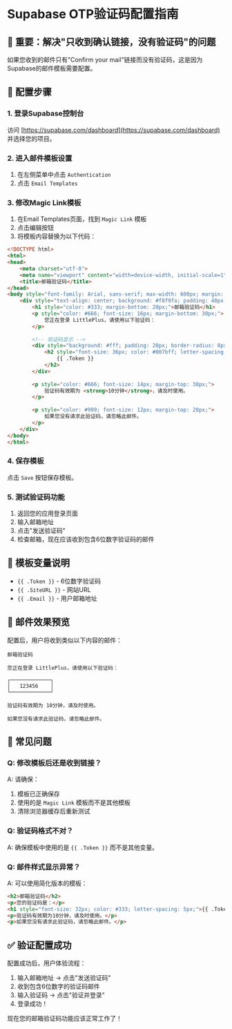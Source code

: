 # Supabase OTP验证码配置指南

## 🚨 重要：解决"只收到确认链接，没有验证码"的问题

如果您收到的邮件只有"Confirm your mail"链接而没有验证码，这是因为Supabase的邮件模板需要配置。

## 📧 配置步骤

### 1. 登录Supabase控制台

访问 [https://supabase.com/dashboard](https://supabase.com/dashboard) 并选择您的项目。

### 2. 进入邮件模板设置

1. 在左侧菜单中点击 `Authentication`
2. 点击 `Email Templates`

### 3. 修改Magic Link模板

1. 在Email Templates页面，找到 `Magic Link` 模板
2. 点击编辑按钮
3. 将模板内容替换为以下代码：

```html
<!DOCTYPE html>
<html>
<head>
    <meta charset="utf-8">
    <meta name="viewport" content="width=device-width, initial-scale=1">
    <title>邮箱验证码</title>
</head>
<body style="font-family: Arial, sans-serif; max-width: 600px; margin: 0 auto; padding: 20px;">
    <div style="text-align: center; background: #f8f9fa; padding: 40px; border-radius: 10px;">
        <h1 style="color: #333; margin-bottom: 20px;">邮箱验证码</h1>
        <p style="color: #666; font-size: 16px; margin-bottom: 30px;">
            您正在登录 LittlePlus，请使用以下验证码：
        </p>
        
        <!-- 验证码显示 -->
        <div style="background: #fff; padding: 20px; border-radius: 8px; margin: 20px 0; border: 2px solid #e9ecef;">
            <h2 style="font-size: 36px; color: #007bff; letter-spacing: 8px; margin: 0; font-weight: bold;">
                {{ .Token }}
            </h2>
        </div>
        
        <p style="color: #666; font-size: 14px; margin-top: 30px;">
            验证码有效期为 <strong>10分钟</strong>，请及时使用。
        </p>
        
        <p style="color: #999; font-size: 12px; margin-top: 20px;">
            如果您没有请求此验证码，请忽略此邮件。
        </p>
    </div>
</body>
</html>
```

### 4. 保存模板

点击 `Save` 按钮保存模板。

### 5. 测试验证码功能

1. 返回您的应用登录页面
2. 输入邮箱地址
3. 点击"发送验证码"
4. 检查邮箱，现在应该收到包含6位数字验证码的邮件

## 🔧 模板变量说明

- `{{ .Token }}` - 6位数字验证码
- `{{ .SiteURL }}` - 网站URL
- `{{ .Email }}` - 用户邮箱地址

## 📱 邮件效果预览

配置后，用户将收到类似以下内容的邮件：

```
邮箱验证码

您正在登录 LittlePlus，请使用以下验证码：

┌─────────────┐
│   123456    │
└─────────────┘

验证码有效期为 10分钟，请及时使用。

如果您没有请求此验证码，请忽略此邮件。
```

## 🚨 常见问题

### Q: 修改模板后还是收到链接？
A: 请确保：
1. 模板已正确保存
2. 使用的是 `Magic Link` 模板而不是其他模板
3. 清除浏览器缓存后重新测试

### Q: 验证码格式不对？
A: 确保模板中使用的是 `{{ .Token }}` 而不是其他变量。

### Q: 邮件样式显示异常？
A: 可以使用简化版本的模板：

```html
<h2>邮箱验证码</h2>
<p>您的验证码是：</p>
<h1 style="font-size: 32px; color: #333; letter-spacing: 5px;">{{ .Token }}</h1>
<p>验证码有效期为10分钟，请及时使用。</p>
<p>如果您没有请求此验证码，请忽略此邮件。</p>
```

## ✅ 验证配置成功

配置成功后，用户体验流程：
1. 输入邮箱地址 → 点击"发送验证码"
2. 收到包含6位数字的验证码邮件
3. 输入验证码 → 点击"验证并登录"
4. 登录成功！

现在您的邮箱验证码功能应该正常工作了！
